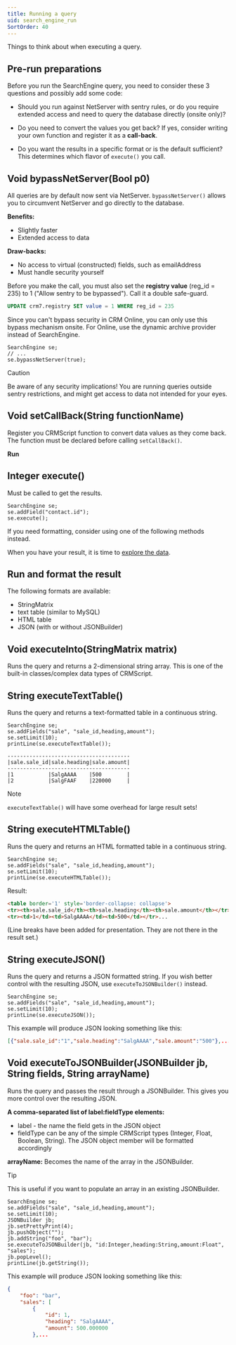 ```yaml
---
title: Running a query
uid: search_engine_run
SortOrder: 40
---
```


Things to think about when executing a query.

## Pre-run preparations

Before you run the SearchEngine query, you need to consider these 3 questions and possibly add some code:

* Should you run against NetServer with sentry rules, or do you require extended access and need to query the database directly (onsite only)?

* Do you need to convert the values you get back? If yes, consider writing your own function and register it as a **call-back**.

* Do you want the results in a specific format or is the default sufficient? This determines which flavor of `execute()` you call.

## Void bypassNetServer(Bool p0)

All queries are by default now sent via NetServer. `bypassNetServer()` allows you to circumvent NetServer and go directly to the database.

**Benefits:**

* Slightly faster
* Extended access to data

**Draw-backs:**

* No access to virtual (constructed) fields, such as emailAddress
* Must handle security yourself

Before you make the call, you must also set the **registry value** (reg_id = 235) to 1 ("Allow sentry to be bypassed"). Call it a double safe-guard.

```sql
UPDATE crm7.registry SET value = 1 WHERE reg_id = 235
```

Since you can't bypass security in CRM Online, you can only use this bypass mechanism onsite.
For Online, use the dynamic archive provider instead of SearchEngine.

```crmscript
SearchEngine se;
// ...
se.bypassNetServer(true);
```

> [!CAUTION]
> Be aware of any security implications! You are running queries outside sentry restrictions, and might get access to data not intended for your eyes.

## Void setCallBack(String functionName)

Register you CRMScript function to convert data values as they come back. The function must be declared before calling `setCallBack()`.

**Run**

## Integer execute()

Must be called to get the results.

```crmscript
SearchEngine se;
se.addField("contact.id");
se.execute();
```

If you need formatting, consider using one of the following methods instead.

When you have your result, it is time to [explore the data](./se-results.md).

## Run and format the result

The following formats are available:

* StringMatrix
* text table (similar to MySQL)
* HTML table
* JSON (with or without JSONBuilder)

## Void executeInto(StringMatrix matrix)

Runs the query and returns a 2-dimensional string array. This is one of the built-in classes/complex data types of CRMScript.

## String executeTextTable()

Runs the query and returns a text-formatted table in a continuous string.

```crmscript!
SearchEngine se;
se.addFields("sale", "sale_id,heading,amount");
se.setLimit(10);
printLine(se.executeTextTable());
```

```text
---------------------------------------
|sale.sale_id|sale.heading|sale.amount|
---------------------------------------
|1           |SalgAAAA    |500        |
|2           |SalgFAAF    |220000     |
```

> [!NOTE]
> `executeTextTable()` will have some overhead for large result sets!

## String executeHTMLTable()

Runs the query and returns an HTML formatted table in a continuous string.

```crmscript!
SearchEngine se;
se.addFields("sale", "sale_id,heading,amount");
se.setLimit(10);
printLine(se.executeHTMLTable());
```

Result:

```html
<table border='1' style='border-collapse: collapse'>
<tr><th>sale.sale_id</th><th>sale.heading</th><th>sale.amount</th></tr>
<tr><td>1</td><td>SalgAAAA</td><td>500</td></tr>...
```

(Line breaks have been added for presentation. They are not there in the result set.)

## String executeJSON()

Runs the query and returns a JSON formatted string. If you wish better control with the resulting JSON, use `executeToJSONBuilder()` instead.

```crmscript!
SearchEngine se;
se.addFields("sale", "sale_id,heading,amount");
se.setLimit(10);
printLine(se.executeJSON());
```

This example will produce JSON looking something like this:

```json
[{"sale.sale_id":"1","sale.heading":"SalgAAAA","sale.amount":"500"},...
```

## Void executeToJSONBuilder(JSONBuilder jb, String fields, String arrayName)

Runs the query and passes the result through a JSONBuilder. This gives you more control over the resulting JSON.

**A comma-separated list of label:fieldType elements:**

* label - the name the field gets in the JSON object
* fieldType can be any of the simple CRMScript types (Integer, Float, Boolean, String). The JSON object member will be formatted accordingly

**arrayName:**
Becomes the name of the array in the JSONBuilder.

> [!TIP]
> This is useful if you want to populate an array in an existing JSONBuilder.

```crmscript!
SearchEngine se;
se.addFields("sale", "sale_id,heading,amount");
se.setLimit(10);
JSONBuilder jb;
jb.setPrettyPrint(4);
jb.pushObject("");
jb.addString("foo", "bar");
se.executeToJSONBuilder(jb, "id:Integer,heading:String,amount:Float", "sales");
jb.popLevel();
printLine(jb.getString());
```

This example will produce JSON looking something like this:

```json
{
    "foo": "bar",
    "sales": [
        {
            "id": 1,
            "heading": "SalgAAAA",
            "amount": 500.000000
        },...
```
